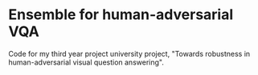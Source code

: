 # Ensemble for human-adversarial VQA
Code for my third year project university project, "Towards robustness in human-adversarial visual question answering".
